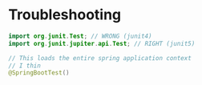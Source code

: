 # Troubleshooting 

```java
import org.junit.Test; // WRONG (junit4)
import org.junit.jupiter.api.Test; // RIGHT (junit5)

// This loads the entire spring application context
// I thin
@SpringBootTest() 
```



